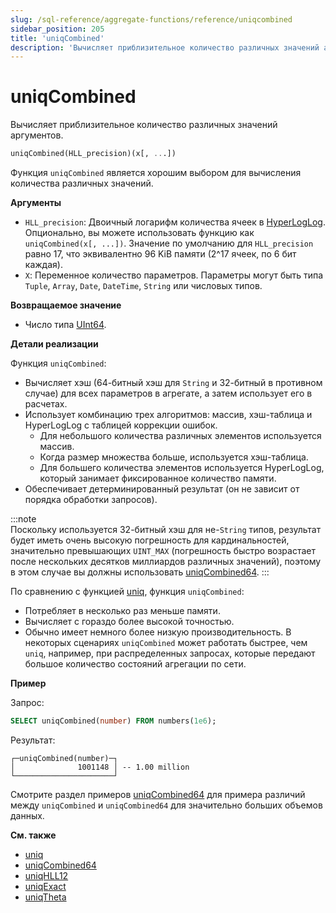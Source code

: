 ```yaml
---
slug: /sql-reference/aggregate-functions/reference/uniqcombined
sidebar_position: 205
title: 'uniqCombined'
description: 'Вычисляет приблизительное количество различных значений аргументов.'
---
```



# uniqCombined

Вычисляет приблизительное количество различных значений аргументов.

``` sql
uniqCombined(HLL_precision)(x[, ...])
```

Функция `uniqCombined` является хорошим выбором для вычисления количества различных значений.

**Аргументы**

- `HLL_precision`: Двоичный логарифм количества ячеек в [HyperLogLog](https://en.wikipedia.org/wiki/HyperLogLog). Опционально, вы можете использовать функцию как `uniqCombined(x[, ...])`. Значение по умолчанию для `HLL_precision` равно 17, что эквивалентно 96 KiB памяти (2^17 ячеек, по 6 бит каждая).
- `X`: Переменное количество параметров. Параметры могут быть типа `Tuple`, `Array`, `Date`, `DateTime`, `String` или числовых типов.


**Возвращаемое значение**

- Число типа [UInt64](../../../sql-reference/data-types/int-uint.md).

**Детали реализации**

Функция `uniqCombined`:

- Вычисляет хэш (64-битный хэш для `String` и 32-битный в противном случае) для всех параметров в агрегате, а затем использует его в расчетах.
- Использует комбинацию трех алгоритмов: массив, хэш-таблица и HyperLogLog с таблицей коррекции ошибок.
    - Для небольшого количества различных элементов используется массив. 
    - Когда размер множества больше, используется хэш-таблица. 
    - Для большего количества элементов используется HyperLogLog, который занимает фиксированное количество памяти.
- Обеспечивает детерминированный результат (он не зависит от порядка обработки запросов).

:::note    
Поскольку используется 32-битный хэш для не-`String` типов, результат будет иметь очень высокую погрешность для кардинальностей, значительно превышающих `UINT_MAX` (погрешность быстро возрастает после нескольких десятков миллиардов различных значений), поэтому в этом случае вы должны использовать [uniqCombined64](/sql-reference/aggregate-functions/reference/uniqcombined64).
:::

По сравнению с функцией [uniq](/sql-reference/aggregate-functions/reference/uniq), функция `uniqCombined`:

- Потребляет в несколько раз меньше памяти.
- Вычисляет с гораздо более высокой точностью.
- Обычно имеет немного более низкую производительность. В некоторых сценариях `uniqCombined` может работать быстрее, чем `uniq`, например, при распределенных запросах, которые передают большое количество состояний агрегации по сети.

**Пример**

Запрос:

```sql
SELECT uniqCombined(number) FROM numbers(1e6);
```

Результат:

```response
┌─uniqCombined(number)─┐
│              1001148 │ -- 1.00 million
└──────────────────────┘
```

Смотрите раздел примеров [uniqCombined64](/sql-reference/aggregate-functions/reference/uniqcombined64) для примера различий между `uniqCombined` и `uniqCombined64` для значительно больших объемов данных.

**См. также**

- [uniq](/sql-reference/aggregate-functions/reference/uniq)
- [uniqCombined64](/sql-reference/aggregate-functions/reference/uniqcombined64)
- [uniqHLL12](/sql-reference/aggregate-functions/reference/uniqhll12)
- [uniqExact](/sql-reference/aggregate-functions/reference/uniqexact)
- [uniqTheta](/sql-reference/aggregate-functions/reference/uniqthetasketch)
